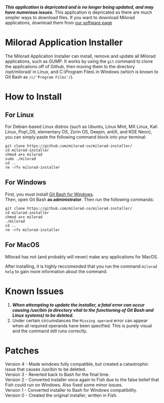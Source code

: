 ***This application is depricated and is no longer being updated, and may have numerous issues.***
This application is depricated as there are much simpler ways to download files. If you want to download Milorad applications, download them from [our software page](https://milorad-co.github.io/software.htm)
# Milorad Application Installer
The Milorad Application Installer can install, remove and update all Milorad applications, such as GUMP. It works by using the `git` command to clone the applications off of Github, then moving them to the directory /opt/milorad/ in Linux, and C:\Program Files\ in Windows (which is known to Git Bash as `/c/'Program Files'/`).
# How to Install
## For Linux
For Debian-based Linux distros (such as Ubuntu, Linux Mint, MX Linux, Kali Linux, Pop!_OS, elementary OS, Zorin OS, Deepin, antiX, and KDE Neon), you can simply paste the following command block into your terminal:
```
git clone https://github.com/milorad-co/milorad-installer/
cd milorad-installer
chmod a+x milorad
sudo ./milorad
cd ..
rm -rfv milorad-installer
```
## For Windows
First, you must install [Git Bash for Windows](https://git-scm.com/downloads/win).<br>
Then, open Git Bash **as administrator**. Then run the following commands:
```
git clone https://github.com/milorad-co/milorad-installer/
cd milorad-installer
chmod a+x milorad
./milorad
cd ..
rm -rfv milorad-installer
```
## For MacOS
Milorad has not (and probably will never) make any applications for MacOS.

After installing, it is highly reccomended that you run the command `milorad help` to gain more information about the command.
# Known Issues
1. ***When attempting to update the installer, a fatal error can occur causing /usr/bin (a directory vital to the functioning of Git Bash and Linux systems) to be deleted.***
2. Under certain circumstances the `Missing operand` error can appear when all required operands have been specified. This is purely visual and the command still runs correctly.
# Patches
Version 4 - Made windows fully compatible, but created a catastrophic issue that causes /usr/bin to be deleted.<br>
Version 3 - Reverted back to Bash for the final time.<br>
Version 2 - Converted installer once again to Fish due to the false belief that Fish could run on Windows. Also fixed some minor issues.<br>
Version 1 - Converted installer to Bash for Windows compatibility.<br>
Version 0 - Created the original installer, written in Fish.<br>
